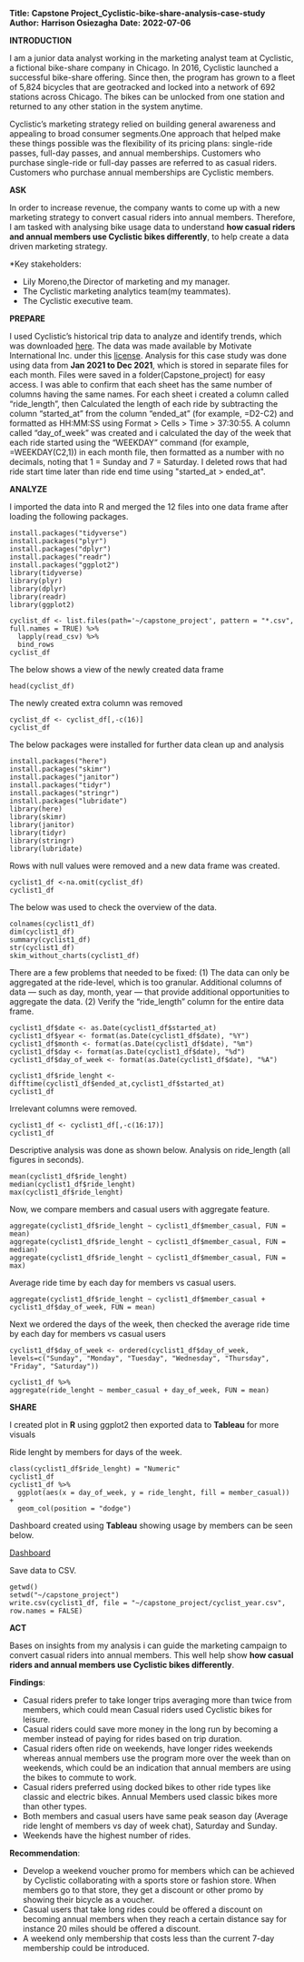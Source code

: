 **Title:** **Capstone Project_Cyclistic-bike-share-analysis-case-study**
**Author:** **Harrison Osiezagha**
**Date:** **2022-07-06**


**INTRODUCTION**

I am a junior data analyst working in the marketing analyst team at Cyclistic, a fictional bike-share company in Chicago.
In 2016, Cyclistic launched a successful bike-share offering. Since then, the program has grown to a fleet of 5,824 bicycles that are geotracked and locked into a network of 692 stations across Chicago. The bikes can be unlocked from one station and returned to any other station in the system anytime.

Cyclistic’s marketing strategy relied on building general awareness and appealing to broad consumer segments.One approach that helped make these things possible was the flexibility of its pricing plans: single-ride passes, full-day passes,
and annual memberships. Customers who purchase single-ride or full-day passes are referred to as casual riders. Customers who purchase annual memberships are Cyclistic members.

**ASK**

In order to increase revenue, the company wants to come up with a new marketing strategy to convert casual riders into annual members. Therefore, I am tasked with analysing bike usage data to understand **how casual riders and annual members use Cyclistic bikes differently**, to help create a data driven marketing strategy.

*Key stakeholders:

   *  Lily Moreno,the Director of marketing and my manager.
   *  The Cyclistic marketing analytics team(my teammates).
   *  The Cyclistic executive team.

   
**PREPARE**

I used Cyclistic’s historical trip data to analyze and identify trends, which was downloaded [here](https://divvy-tripdata.s3.amazonaws.com/index.html). The data was made available by Motivate International Inc. under this [license](https://www.divvybikes.com/data-license-agreement). Analysis for this case study was done using data from **Jan 2021 to Dec 2021**, which is stored in separate files for each month.
Files were saved in a folder(Capstone_project) for easy access. I was able to confirm that each sheet has the same number of columns having the same names.
For each sheet i created a column called “ride_length”, then Calculated the length of each ride by subtracting the column “started_at” from the column “ended_at” (for example, =D2-C2) and formatted as HH:MM:SS using Format > Cells > Time > 37:30:55.
A column called “day_of_week” was created and  i calculated the day of the week that each ride started using the “WEEKDAY” command (for example, =WEEKDAY(C2,1)) in each month file, then formatted as a number with no decimals, noting that 1 = Sunday and 7 = Saturday.
I deleted rows that had ride start time later than ride end time using "started_at > ended_at".

**ANALYZE**

I imported the data into R and merged the 12 files into one data frame after loading the following packages.
```{r}
install.packages("tidyverse")
install.packages("plyr")
install.packages("dplyr")
install.packages("readr")
install.packages("ggplot2")
library(tidyverse)
library(plyr)
library(dplyr)
library(readr)
library(ggplot2)
```

```{r}
cyclist_df <- list.files(path='~/capstone_project', pattern = "*.csv", full.names = TRUE) %>%
  lapply(read_csv) %>%
  bind_rows
cyclist_df
```

The below shows a view of the newly created data frame
```{r}
head(cyclist_df)
```


The newly created extra column was removed
```{r}
cyclist_df <- cyclist_df[,-c(16)]
cyclist_df
```

The below packages were installed for further data clean up and analysis

```{r}
install.packages("here")
install.packages("skimr")
install.packages("janitor")
install.packages("tidyr")
install.packages("stringr")
install.packages("lubridate")
library(here)
library(skimr)
library(janitor)
library(tidyr)
library(stringr)
library(lubridate)
```

Rows with null values were removed and a new data frame was created.
```{r}
cyclist1_df <-na.omit(cyclist_df)
cyclist1_df
```

The below was used to check the overview of the data.

```{r}
colnames(cyclist1_df)
dim(cyclist1_df)
summary(cyclist1_df)
str(cyclist1_df)
skim_without_charts(cyclist1_df)
```

There are a few problems that needed to be fixed:
(1) The data can only be aggregated at the ride-level, which is too granular. Additional columns of data — such as day, month, year — that provide additional opportunities to aggregate the data.
(2) Verify the “ride_length” column for the entire data frame.

```{r}
cyclist1_df$date <- as.Date(cyclist1_df$started_at)
cyclist1_df$year <- format(as.Date(cyclist1_df$date), "%Y")
cyclist1_df$month <- format(as.Date(cyclist1_df$date), "%m")
cyclist1_df$day <- format(as.Date(cyclist1_df$date), "%d")
cyclist1_df$day_of_week <- format(as.Date(cyclist1_df$date), "%A")

cyclist1_df$ride_lenght <- difftime(cyclist1_df$ended_at,cyclist1_df$started_at)
cyclist1_df
```

Irrelevant columns were removed.
```{r}
cyclist1_df <- cyclist1_df[,-c(16:17)]
cyclist1_df
```
Descriptive analysis was done as shown below.
Analysis on ride_length (all figures in seconds).
```{r}
mean(cyclist1_df$ride_lenght)
median(cyclist1_df$ride_lenght)
max(cyclist1_df$ride_lenght)
```

Now, we compare members and casual users with aggregate feature.
```{r}
aggregate(cyclist1_df$ride_lenght ~ cyclist1_df$member_casual, FUN = mean)
aggregate(cyclist1_df$ride_lenght ~ cyclist1_df$member_casual, FUN = median)
aggregate(cyclist1_df$ride_lenght ~ cyclist1_df$member_casual, FUN = max)
```

Average ride time by each day for members vs casual users.
```{r}
aggregate(cyclist1_df$ride_lenght ~ cyclist1_df$member_casual + cyclist1_df$day_of_week, FUN = mean)
```

Next we ordered the days of the week, then checked the average ride time by each day for members vs casual users
```{r}
cyclist1_df$day_of_week <- ordered(cyclist1_df$day_of_week, levels=c("Sunday", "Monday", "Tuesday", "Wednesday", "Thursday", "Friday", "Saturday"))

cyclist1_df %>%
aggregate(ride_lenght ~ member_casual + day_of_week, FUN = mean)
```

**SHARE**

I created plot in **R** using ggplot2 then exported data to **Tableau** for more visuals

Ride lenght by members for days of the week.
```{r}
class(cyclist1_df$ride_lenght) = "Numeric"
cyclist1_df
cyclist1_df %>%
  ggplot(aes(x = day_of_week, y = ride_lenght, fill = member_casual)) +
  geom_col(position = "dodge")
```
Dashboard created using **Tableau** showing usage by members can be seen below.

[Dashboard](https://public.tableau.com/views/CAPSTONEPROJECT_16570229578750/Dashboard1?:language=en-US&:display_count=n&:origin=viz_share_link)

Save data to CSV.
```{r}
getwd()
setwd("~/capstone_project")
write.csv(cyclist1_df, file = "~/capstone_project/cyclist_year.csv", row.names = FALSE)
```


**ACT**

Bases on insights from my analysis i can guide the marketing campaign to convert casual riders into annual members. This well help show **how casual riders and annual members use Cyclistic bikes differently**.

**Findings**:
* Casual riders prefer to take longer trips averaging more than twice from members, which could mean Casual riders used Cyclistic bikes for leisure.
* Casual riders could save more money in the long run by becoming a member instead of paying for rides based on trip duration.
* Casual riders often ride on weekends, have longer rides weekends whereas annual members use the program more over the week than on weekends, which could be an indication that annual members are using the bikes to commute to work.
* Casual riders preferred using docked bikes to other ride types like classic and electric bikes. Annual Members used classic bikes more than other types.
* Both members and casual users have same peak season day (Average ride lenght of members vs day of week chat), Saturday and Sunday.
* Weekends have the highest number of rides.

**Recommendation**:

* Develop a weekend voucher promo for members which can be achieved by Cyclistic collaborating with a sports store or fashion store. When members go to that store, they get a discount or other promo by showing their bicycle as a voucher.
* Casual users that take long rides could be offered a discount on becoming annual members when they reach a certain distance say for instance 20 miles should be offered a discount.
* A weekend only membership that costs less than the current 7-day membership could be introduced.
